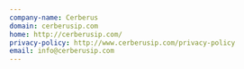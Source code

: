 ```yaml
---
company-name: Cerberus
domain: cerberusip.com
home: http://cerberusip.com/
privacy-policy: http://www.cerberusip.com/privacy-policy
email: info@cerberusip.com
---
```




